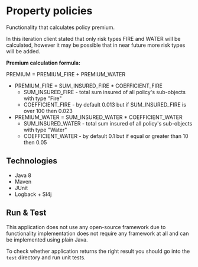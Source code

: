 # Property policies
Functionality that calculates policy premium.

In this iteration client stated that only risk types FIRE and WATER will be calculated, however 
it may be possible that in near future more risk types will be added.

**Premium calculation formula:**

PREMIUM = PREMIUM_FIRE + PREMIUM_WATER
* PREMIUM_FIRE = SUM_INSURED_FIRE * COEFFICIENT_FIRE
  * SUM_INSURED_FIRE - total sum insured of all policy's sub-objects with type "Fire"
  * COEFFICIENT_FIRE - by default 0.013 but if SUM_INSURED_FIRE is over 100 then 0.023
* PREMIUM_WATER = SUM_INSURED_WATER * COEFFICIENT_WATER
  * SUM_INSURED_WATER - total sum insured of all policy's sub-objects with type "Water"
  * COEFFICIENT_WATER - by default 0.1 but if equal or greater than 10 then 0.05
  
## Technologies
* Java 8
* Maven
* JUnit
* Logback + Sl4j

## Run & Test
This application does not use any open-source framework due to functionality implementation 
does not require any framework at all and can be implemented using plain Java.

To check whether application returns the right result you should go into the `test` directory and run unit tests.
